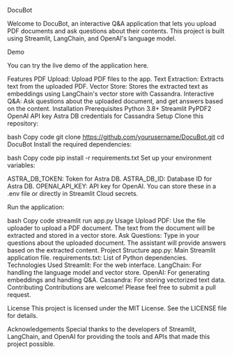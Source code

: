 DocuBot

Welcome to DocuBot, an interactive Q&A application that lets you upload PDF documents and ask questions about their contents. This project is built using Streamlit, LangChain, and OpenAI's language model.

Demo

You can try the live demo of the application here.

Features
PDF Upload: Upload PDF files to the app.
Text Extraction: Extracts text from the uploaded PDF.
Vector Store: Stores the extracted text as embeddings using LangChain's vector store with Cassandra.
Interactive Q&A: Ask questions about the uploaded document, and get answers based on the content.
Installation
Prerequisites
Python 3.8+
Streamlit
PyPDF2
OpenAI API key
Astra DB credentials for Cassandra
Setup
Clone this repository:

bash
Copy code
git clone https://github.com/yourusername/DocuBot.git
cd DocuBot
Install the required dependencies:

bash
Copy code
pip install -r requirements.txt
Set up your environment variables:

ASTRA_DB_TOKEN: Token for Astra DB.
ASTRA_DB_ID: Database ID for Astra DB.
OPENAI_API_KEY: API key for OpenAI.
You can store these in a .env file or directly in Streamlit Cloud secrets.

Run the application:

bash
Copy code
streamlit run app.py
Usage
Upload PDF: Use the file uploader to upload a PDF document. The text from the document will be extracted and stored in a vector store.
Ask Questions: Type in your questions about the uploaded document. The assistant will provide answers based on the extracted content.
Project Structure
app.py: Main Streamlit application file.
requirements.txt: List of Python dependencies.
Technologies Used
Streamlit: For the web interface.
LangChain: For handling the language model and vector store.
OpenAI: For generating embeddings and handling Q&A.
Cassandra: For storing vectorized text data.
Contributing
Contributions are welcome! Please feel free to submit a pull request.

License
This project is licensed under the MIT License. See the LICENSE file for details.

Acknowledgements
Special thanks to the developers of Streamlit, LangChain, and OpenAI for providing the tools and APIs that made this project possible.
